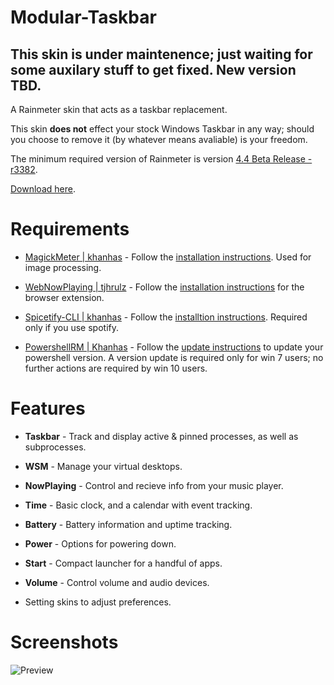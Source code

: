 # Modular-Taskbar

## This skin is under maintenence; just waiting for some auxilary stuff to get fixed. New version TBD.

A Rainmeter skin that acts as a taskbar replacement. 

This skin **does not** effect your stock Windows Taskbar in any way; should you choose to remove it (by whatever means avaliable) is your freedom.

The minimum required version of Rainmeter is version [4.4 Beta Release - r3382](https://www.rainmeter.net/).

[Download here](https://github.com/C0rvust/Modular-Taskbar/releases).

# **Requirements**

- [MagickMeter | khanhas](https://github.com/khanhas/MagickMeter) - Follow the [installation instructions](https://github.com/khanhas/MagickMeter#how-to-install). Used for image processing.

- [WebNowPlaying | tjhrulz](https://github.com/tjhrulz/WebNowPlaying) - Follow the [installation instructions](https://github.com/tjhrulz/WebNowPlaying#extension-links) for the browser extension. 

- [Spicetify-CLI | khanhas](https://github.com/khanhas/spicetify-cli) - Follow the [installtion instructions](https://github.com/khanhas/spicetify-cli/wiki/Guide-for-Rainmeter-user). Required only if you use spotify.

- [PowershellRM | Khanhas](https://github.com/khanhas/PowershellRM#requirements) - Follow the [update instructions](https://github.com/khanhas/PowershellRM#requirements) to update your powershell version. A version update is required only for win 7 users; no further actions are required by win 10 users.

# **Features**

- **Taskbar** - Track and display active & pinned processes, as well as subprocesses.
- **WSM** - Manage your virtual desktops.
- **NowPlaying** - Control and recieve info from your music player.
- **Time** - Basic clock, and a calendar with event tracking.
- **Battery** - Battery information and uptime tracking.
- **Power** - Options for powering down.
- **Start** - Compact launcher for a handful of apps.
- **Volume** - Control volume and audio devices.

- Setting skins to adjust preferences.

# **Screenshots**

![Preview](https://user-images.githubusercontent.com/40166216/92535281-c83bc880-f22e-11ea-999d-ada7cd480b1f.png)
